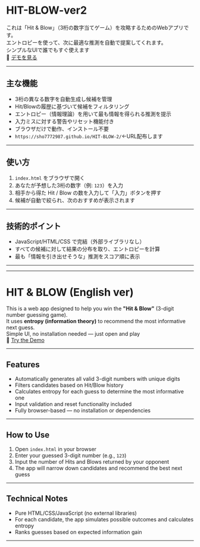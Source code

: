 #  HIT-BLOW-ver2

これは「Hit & Blow」（3桁の数字当てゲーム）を攻略するためのWebアプリです。  
エントロピーを使って、次に最適な推測を自動で提案してくれます。  
シンプルなUIで誰でもすぐ使えます  
🔗 [デモを見る](https://sho7772987.github.io/HIT-BLOW-2/)

---

##  主な機能

-  3桁の異なる数字を自動生成し候補を管理
-  Hit/Blowの履歴に基づいて候補をフィルタリング
-  エントロピー（情報理論）を用いて最も情報を得られる推測を提示
-  入力ミスに対する警告やリセット機能付き
-  ブラウザだけで動作、インストール不要
-  `https://sho7772987.github.io/HIT-BLOW-2/`←URL配布します

---

##  使い方

1. `index.html` をブラウザで開く  
2. あなたが予想した3桁の数字（例: `123`）を入力  
3. 相手から得た Hit / Blow の数を入力して「入力」ボタンを押す  
4. 候補が自動で絞られ、次のおすすめが表示されます

---

##  技術的ポイント

- JavaScript/HTML/CSS で完結（外部ライブラリなし）  
- すべての候補に対して結果の分布を取り、エントロピーを計算  
- 最も「情報を引き出せそうな」推測をスコア順に表示

---

---

#  HIT & BLOW (English ver)

This is a web app designed to help you win the **"Hit & Blow"** (3-digit number guessing game).  
It uses **entropy (information theory)** to recommend the most informative next guess.  
Simple UI, no installation needed — just open and play  
🔗 [Try the Demo](https://sho7772987.github.io/HIT-BLOW-2/)

---

##   Features

- Automatically generates all valid 3-digit numbers with unique digits  
- Filters candidates based on Hit/Blow history  
- Calculates entropy for each guess to determine the most informative one  
- Input validation and reset functionality included  
- Fully browser-based — no installation or dependencies

---

##   How to Use

1. Open `index.html` in your browser  
2. Enter your guessed 3-digit number (e.g., `123`)  
3. Input the number of Hits and Blows returned by your opponent  
4. The app will narrow down candidates and recommend the best next guess

---

##   Technical Notes

- Pure HTML/CSS/JavaScript (no external libraries)  
- For each candidate, the app simulates possible outcomes and calculates entropy  
- Ranks guesses based on expected information gain

---
